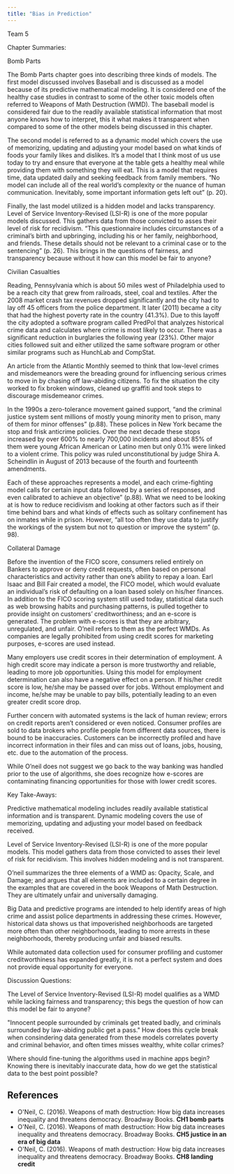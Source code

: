 ```yaml
---
title: "Bias in Prediction"
---
```


Team 5

Chapter Summaries:

Bomb Parts

The Bomb Parts chapter goes into describing three kinds of models. The first model discussed involves Baseball and is discussed as a model because of its predictive mathematical modeling. It is considered one of the healthy case studies in contrast to some of the other toxic models often referred to Weapons of Math Destruction (WMD). The baseball model is considered fair due to the readily available statistical information that most anyone knows how to interpret, this it what makes it transparent when compared to some of the other models being discussed in this chapter. 

The second model is referred to as a dynamic model which covers the use of memorizing, updating and adjusting your model based on what kinds of foods your family likes and dislikes. It’s a model that I think most of us use today to try and ensure that everyone at the table gets a healthy meal while providing them with something they will eat. This is a model that requires time, data updated daily and seeking feedback from family members. “No model can include all of the real world’s complexity or the nuance of human communication. Inevitably, some important information gets left out” (p. 20).

Finally, the last model utilized is a hidden model and lacks transparency. Level of Service Inventory-Revised (LSI-R) is one of the more popular models discussed. This gathers data from those convicted to asses their level of risk for recidivism. “This questionnaire includes circumstances of a criminal’s birth and upbringing, including his or her family, neighborhood, and friends. These details should not be relevant to a criminal case or to the sentencing” (p. 26). This brings in the questions of fairness, and transparency because without it how can this model be fair to anyone?


Civilian Casualties

Reading, Pennsylvania which is about 50 miles west of Philadelphia used to be a reach city that grew from railroads, steel, coal and textiles. After the 2008 market crash tax revenues dropped significantly and the city had to lay off 45 officers from the police department. It later (2011) became a city that had the highest poverty rate in the country (41.3%). Due to this layoff the city adopted a software program called PredPol that analyzes historical crime data and calculates where crime is most likely to occur. There was a significant reduction in burglaries the following year (23%). Other major cities followed suit and either utilized the same software program or other similar programs such as HunchLab and CompStat.

An article from the Atlantic Monthly seemed to think that low-level crimes and misdemeanors were the breading ground for influencing serious crimes to move in by chasing off law-abiding citizens. To fix the situation the city worked to fix broken windows, cleaned up graffiti and took steps to discourage misdemeanor crimes.

In the 1990s a zero-tolerance movement gained support, “and the criminal justice system sent millions of mostly young minority men to prison, many of them for minor offenses” (p.88). These polices in New York became the stop and frisk anticrime policies. Over the next decade these stops increased by over 600% to nearly 700,000 incidents and about 85% of them were young African American or Latino men but only 0.1% were linked to a violent crime. This policy was ruled unconstitutional by judge Shira A. Scheindlin in August of 2013 because of the fourth and fourteenth amendments.

Each of these approaches represents a model, and each crime-fighting model calls for certain input data followed by a series of responses, and even calibrated to achieve an objective” (p.88). What we need to be looking at is how to reduce recidivism and looking at other factors such as if their time behind bars and what kinds of effects such as solitary confinement has on inmates while in prison. However, “all too often they use data to justify the workings of the system but not to question or improve the system” (p. 98).


Collateral Damage

Before the invention of the FICO score, consumers relied entirely on Bankers to approve or deny credit requests, often based on personal characteristics and activity rather than one’s ability to repay a loan.  Earl Isaac and Bill Fair created a model, the FICO model, which would evaluate an individual’s risk of defaulting on a loan based solely on his/her finances.  In addition to the FICO scoring system still used today, statistical data such as web browsing habits and purchasing patterns, is pulled together to provide insight on customers’ creditworthiness; and an e-score is generated. The problem with e-scores is that they are arbitrary, unregulated, and unfair.  O’neil refers to them as the perfect WMDs. As companies are legally prohibited from using credit scores for marketing purposes, e-scores are used instead.

Many employers use credit scores in their determination of employment. A high credit score may indicate a person is more trustworthy and reliable, leading to more job opportunities.  Using this model for employment determination can also have a negative effect on a person.  If his/her credit score is low, he/she may be passed over for jobs. Without employment and income, he/she may be unable to pay bills, potentially leading to an even greater credit score drop.  

Further concern with automated systems is the lack of human review; errors on credit reports aren’t considered or even noticed.  Consumer profiles are sold to data brokers who profile people from different data sources, there is bound to be inaccuracies.  Customers can be incorrectly profiled and have incorrect information in their files and can miss out of loans, jobs, housing, etc. due to the automation of the process. 

While O’neil does not suggest we go back to the way banking was handled prior to the use of algorithms, she does recognize how e-scores are contaminating financing opportunities for those with lower credit scores. 


Key Take-Aways:

Predictive mathematical modeling includes readily available statistical information and is transparent.
Dynamic modeling covers the use of memorizing, updating and adjusting your model based on feedback received.

Level of Service Inventory-Revised (LSI-R) is one of the more popular models. This model gathers data from those convicted to asses their level of risk for recidivism. This involves hidden modeling and is not transparent.

O’neil summarizes the three elements of a WMD as: Opacity, Scale, and Damage; and argues that all elements are included to a certain degree in the examples that are covered in the book Weapons of Math Destruction.  They are ultimately unfair and universally damaging.  

Big Data and predictive programs are intended to help identify areas of high crime and assist police departments in addressing these crimes.  However, historical data shows us that impoverished neighborhoods are targeted more often than other neighborhoods, leading to more arrests in these neighborhoods, thereby producing unfair and biased results.  

While automated data collection used for consumer profiling and customer creditworthiness has expanded greatly, it is not a perfect system and does not provide equal opportunity for everyone.  


Discussion Questions:

The Level of Service Inventory-Revised (LSI-R) model qualifies as a WMD while lacking fairness and transparency; this begs the question of how can this model be fair to anyone?

 "Innocent people surrounded by criminals get treated badly, and criminals surrounded by law-abiding public get a pass." How does this cycle break when consindering data generated from these models correlates poverty and criminal behavior, and often times misses wealthy, white collar crimes?

Where should fine-tuning the algorithms used in machine apps begin? Knowing there is inevitably inaccurate data, how do we get the statistical data to the best point possible?  


## References

* O'Neil, C. (2016). Weapons of math destruction: How big data increases inequality and threatens democracy. Broadway Books. **CH1 bomb parts**
* O'Neil, C. (2016). Weapons of math destruction: How big data increases inequality and threatens democracy. Broadway Books. **CH5 justice in an era of big data**
* O'Neil, C. (2016). Weapons of math destruction: How big data increases inequality and threatens democracy. Broadway Books. **CH8 landing credit**





